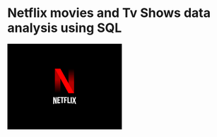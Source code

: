 # Netflix movies and Tv Shows data analysis using SQL
![Netflix_logo](https://github.com/divyakandi/Netflix_sql_project/blob/main/download.png)
